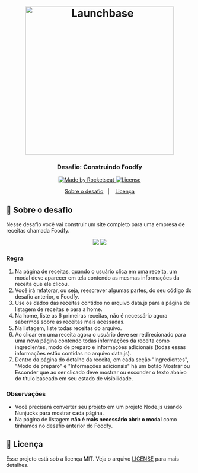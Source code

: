 <h1 align="center">
    <img alt="Launchbase" src="https://storage.googleapis.com/golden-wind/bootcamp-launchbase/logo.png" width="400px" />
</h1>

<h3 align="center">
  Desafio: Construindo Foodfy
</h3>

<p align="center">

  <a href="https://rocketseat.com.br">
    <img alt="Made by Rocketseat" src="https://img.shields.io/badge/made%20by-Rocketseat-%23F8952D">
  </a>

  <a href="LICENSE" >
    <img alt="License" src="https://img.shields.io/badge/license-MIT-%23F8952D">
  </a>

</p>

<p align="center">
  <a href="#rocket-sobre-o-desafio">Sobre o desafio</a>&nbsp;&nbsp;&nbsp;|&nbsp;&nbsp;&nbsp;
  <a href="#memo-licença">Licença</a>
</p>

## :rocket: Sobre o desafio

Nesse desafio você vai construir um site completo para uma empresa de receitas chamada Foodfy.

<div align="center">
  <img src="https://rocketseat-cdn.s3-sa-east-1.amazonaws.com/mockup.png" />
  <img src="https://camo.githubusercontent.com/19b7dae0fdba337226622d5170d6589c9c9ee6f2/68747470733a2f2f726f636b6574736561742d63646e2e73332d73612d656173742d312e616d617a6f6e6177732e636f6d2f6d6f636b75702d646574616c68652d726563656974612e706e67" />
</div>

### Regra

1. Na página de receitas, quando o usuário clica em uma receita, um modal deve aparecer em tela contendo as mesmas informações da receita que ele clicou.
2. Você irá refatorar, ou seja, reescrever algumas partes, do seu código do desafio anterior, o Foodfy.
3. Use os dados das receitas contidos no arquivo data.js para a página de listagem de receitas e para a home.
4. Na home, liste as 6 primeiras receitas, não é necessário agora sabermos sobre as receitas mais acessadas.
5. Na listagem, liste todas receitas do arquivo.
6. Ao clicar em uma receita agora o usuário deve ser redirecionado para uma nova página contendo todas informações da receita como ingredientes, modo de preparo e informações adicionais (todas essas informações estão contidas no arquivo data.js).
7. Dentro da página do detalhe da receita, em cada seção "Ingredientes", "Modo de preparo" e "Informações adicionais" há um botão Mostrar ou Esconder que ao ser clicado deve mostrar ou esconder o texto abaixo do título baseado em seu estado de visibilidade.

### Observações
- Você precisará converter seu projeto em um projeto Node.js usando Nunjucks para mostrar cada página.
- Na página de listagem **não é mais necessário abrir o modal** como tínhamos no desafio anterior do Foodfy.

## :memo: Licença

Esse projeto está sob a licença MIT. Veja o arquivo [LICENSE](../LICENSE) para mais detalhes.